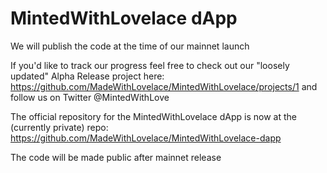 # MintedWithLovelace dApp 

We will publish the code at the time of our mainnet launch

If you'd like to track our progress feel free to check out our "loosely updated" Alpha Release project here: https://github.com/MadeWithLovelace/MintedWithLovelace/projects/1 and follow us on Twitter @MintedWithLove

The official repository for the MintedWithLovelace dApp is now at the (currently private) repo: https://github.com/MadeWithLovelace/MintedWithLovelace-dapp

The code will be made public after mainnet release

